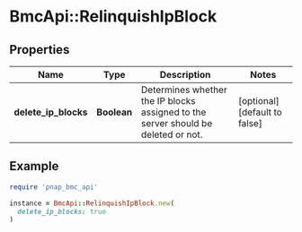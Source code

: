# BmcApi::RelinquishIpBlock

## Properties

| Name | Type | Description | Notes |
| ---- | ---- | ----------- | ----- |
| **delete_ip_blocks** | **Boolean** | Determines whether the IP blocks assigned to the server should be deleted or not. | [optional][default to false] |

## Example

```ruby
require 'pnap_bmc_api'

instance = BmcApi::RelinquishIpBlock.new(
  delete_ip_blocks: true
)
```

